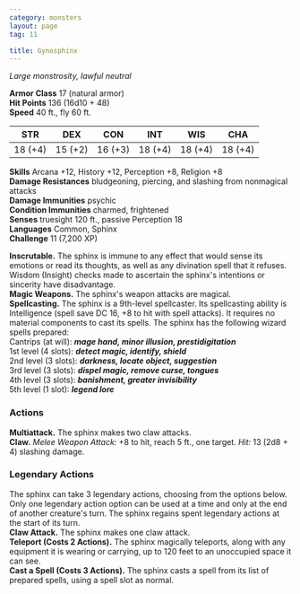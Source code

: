 ```yaml
---
category: monsters
layout: page
tag: 11

title: Gynosphinx 
---
```

_Large monstrosity, lawful neutral_

**Armor Class** 17 (natural armor)    
**Hit Points** 136 (16d10 + 48)    
**Speed** 40 ft., fly 60 ft. 

| STR     | DEX     | CON     | INT     | WIS     | CHA     |
|---------|---------|---------|---------|---------|---------|
| 18 (+4) | 15 (+2) | 16 (+3) | 18 (+4) | 18 (+4) | 18 (+4) |

**Skills** Arcana +12, History +12, Perception +8, Religion +8    
**Damage Resistances** bludgeoning, piercing, and slashing from nonmagical attacks    
**Damage Immunities** psychic    
**Condition Immunities** charmed, frightened    
**Senses** truesight 120 ft., passive Perception 18    
**Languages** Common, Sphinx    
**Challenge** 11 (7,200 XP) 

**Inscrutable.** The sphinx is immune to any effect that would sense its emotions or read its thoughts, as well as any divination spell that it refuses. Wisdom (Insight) checks made to ascertain the sphinx's intentions or sincerity have disadvantage.    
**Magic Weapons.** The sphinx's weapon attacks are magical.    
**Spellcasting.** The sphinx is a 9th-level spellcaster. Its spellcasting ability is Intelligence (spell save DC 16, +8 to hit with spell attacks). It requires no material components to cast its spells. The sphinx has the following wizard spells prepared:    
Cantrips (at will): **_mage hand, minor illusion, prestidigitation_**    
1st level (4 slots): **_detect magic, identify, shield_**    
2nd level (3 slots): **_darkness, locate object, suggestion_**    
3rd level (3 slots): **_dispel magic, remove curse, tongues_**    
4th level (3 slots): **_banishment, greater invisibility_**    
5th level (1 slot): **_legend lore_** 

### Actions 
**Multiattack.** The sphinx makes two claw attacks.    
**Claw.** _Melee Weapon Attack:_ +8 to hit, reach 5 ft., one target. _Hit:_ 13 (2d8 + 4) slashing damage. 

### Legendary Actions 
The sphinx can take 3 legendary actions, choosing from the options below. Only one legendary action option can be used at a time and only at the end of another creature's turn. The sphinx regains spent legendary actions at the start of its turn.    
**Claw Attack.** The sphinx makes one claw attack.    
**Teleport (Costs 2 Actions).** The sphinx magically teleports, along with any equipment it is wearing or carrying, up to 120 feet to an unoccupied space it can see.    
**Cast a Spell (Costs 3 Actions).** The sphinx casts a spell from its list of prepared spells, using a spell slot as normal.